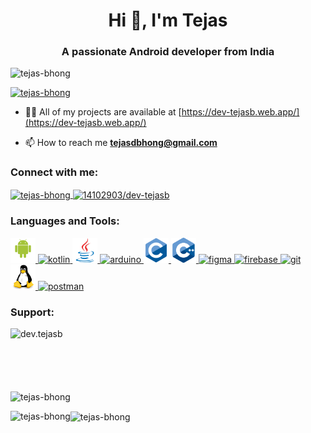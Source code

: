 <h1 align="center">Hi 👋, I'm Tejas</h1>
<h3 align="center">A passionate Android developer from India</h3>

<p align="left">
  <img src="https://komarev.com/ghpvc/?username=tejas-bhong&label=Profile%20views&color=0e75b6&style=flat" alt="tejas-bhong" />
</p>

<p align="left">
  <a href="https://github.com/ryo-ma/github-profile-trophy">
    <img src="https://github-profile-trophy.vercel.app/?username=tejas-bhong&column=-1&margin-w=15&margin-h=15&rank=-?" alt="tejas-bhong" />
  </a>
</p>

- 👨‍💻 All of my projects are available at [https://dev-tejasb.web.app/](https://dev-tejasb.web.app/)

- 📫 How to reach me **tejasdbhong@gmail.com**

<h3 align="left">Connect with me:</h3>
<p align="left">
  <a href="https://linkedin.com/in/tejas-bhong" target="blank">
    <img align="center" src="https://raw.githubusercontent.com/rahuldkjain/github-profile-readme-generator/master/src/images/icons/Social/linked-in-alt.svg" alt="tejas-bhong" height="30" width="40" />
  </a>
  <a href="https://stackoverflow.com/users/14102903/dev-tejasb" target="blank">
    <img align="center" src="https://raw.githubusercontent.com/rahuldkjain/github-profile-readme-generator/master/src/images/icons/Social/stack-overflow.svg" alt="14102903/dev-tejasb" height="30" width="40" />
  </a>
</p>

<h3 align="left">Languages and Tools:</h3>
<p align="left">
  <a href="https://developer.android.com" target="_blank" rel="noreferrer">
    <img src="https://raw.githubusercontent.com/devicons/devicon/master/icons/android/android-original-wordmark.svg" alt="android" width="40" height="40"/>
  </a>
  <a href="https://kotlinlang.org" target="_blank" rel="noreferrer">
    <img src="https://www.vectorlogo.zone/logos/kotlinlang/kotlinlang-icon.svg" alt="kotlin" width="40" height="40"/>
  </a>
  <a href="https://www.java.com" target="_blank" rel="noreferrer">
    <img src="https://raw.githubusercontent.com/devicons/devicon/master/icons/java/java-original.svg" alt="java" width="40" height="40"/>
  </a>
  <a href="https://www.arduino.cc/" target="_blank" rel="noreferrer">
    <img src="https://cdn.worldvectorlogo.com/logos/arduino-1.svg" alt="arduino" width="40" height="40"/>
  </a>
  <a href="https://www.cprogramming.com/" target="_blank" rel="noreferrer">
    <img src="https://raw.githubusercontent.com/devicons/devicon/master/icons/c/c-original.svg" alt="c" width="40" height="40"/>
  </a>
  <a href="https://www.w3schools.com/cpp/" target="_blank" rel="noreferrer">
    <img src="https://raw.githubusercontent.com/devicons/devicon/master/icons/cplusplus/cplusplus-original.svg" alt="cplusplus" width="40" height="40"/>
  </a>
  <a href="https://www.figma.com/" target="_blank" rel="noreferrer">
    <img src="https://www.vectorlogo.zone/logos/figma/figma-icon.svg" alt="figma" width="40" height="40"/>
  </a>
  <a href="https://firebase.google.com/" target="_blank" rel="noreferrer">
    <img src="https://www.vectorlogo.zone/logos/firebase/firebase-icon.svg" alt="firebase" width="40" height="40"/>
  </a>
  <a href="https://git-scm.com/" target="_blank" rel="noreferrer">
    <img src="https://www.vectorlogo.zone/logos/git-scm/git-scm-icon.svg" alt="git" width="40" height="40"/>
  </a>
  <a href="https://www.linux.org/" target="_blank" rel="noreferrer">
    <img src="https://raw.githubusercontent.com/devicons/devicon/master/icons/linux/linux-original.svg" alt="linux" width="40" height="40"/>
  </a>
  <a href="https://postman.com" target="_blank" rel="noreferrer">
    <img src="https://www.vectorlogo.zone/logos/getpostman/getpostman-icon.svg" alt="postman" width="40" height="40"/>
  </a>
</p>

<h3 align="left">Support:</h3>
<p>
  <a href="https://www.buymeacoffee.com/dev.tejasb">
    <img align="left" src="https://cdn.buymeacoffee.com/buttons/v2/default-yellow.png" height="50" width="210" alt="dev.tejasb" />
  </a>
</p>

<br><br><br><br><br>

<p>
  <img align="center" src="https://github-readme-stats.vercel.app/api?username=tejas-bhong&show_icons=true&locale=en" alt="tejas-bhong" /></p>
  <img align="center" src="https://github-readme-streak-stats.herokuapp.com/?user=tejas-bhong&" alt="tejas-bhong" />
  <img align="left" src="https://github-readme-stats.vercel.app/api/top-langs?username=tejas-bhong&show_icons=true&locale=en&layout=compact" alt="tejas-bhong" />
<p>
